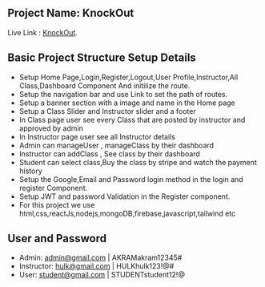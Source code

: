 ## Project Name: KnockOut

Live Link : [KnockOut](https://knockout-firebase.web.app/).

## Basic Project Structure Setup Details

- Setup Home Page,Login,Register,Logout,User Profile,Instructor,All Class,Dashboard Component And initilize the route.
- Setup the navigation bar and use Link to set the path of routes.
- Setup a banner section with a image and name in the Home page 
- Setup a Class Slider and Instructor slider and a footer
- In Class page user see every Class that are posted by instructor and approved by admin
- In Instructor page user see all Instructor details
- Admin can manageUser , manageClass by their dashboard
- Instructor can addClass , See class by their dashboard
- Student can select class,Buy the class by stripe and watch the payment history
- Setup the Google,Email and Password login method in the login and register Component.
- Setup JWT and password Validation in the Register component.
- For this project we use html,css,reactJs,nodejs,mongoDB,firebase,javascript,tailwind etc

## User and Password

- Admin: admin@gmail.com | AKRAMakram12345#
- Instructor: hulk@gmail.com | HULKhulk123!@#
- User: student@gmail.com | STUDENTstudent12!@